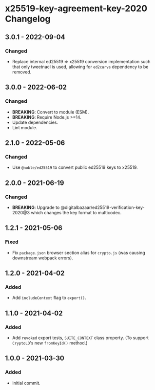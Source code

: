 # x25519-key-agreement-key-2020 Changelog

## 3.0.1 - 2022-09-04

### Changed
- Replace internal ed25519 => x25519 conversion implementation such
  that only tweetnacl is used, allowing for `ed2curve` dependency to
  be removed.

## 3.0.0 - 2022-06-02

### Changed
- **BREAKING**: Convert to module (ESM).
- **BREAKING**: Require Node.js >=14.
- Update dependencies.
- Lint module.

## 2.1.0 - 2022-05-06

### Changed
- Use `@noble/ed25519` to convert public ed25519 keys to x25519.

## 2.0.0 - 2021-06-19

### Changed
- **BREAKING**: Upgrade to @digitalbazaar/ed25519-verification-key-2020@3
  which changes the key format to multicodec.

## 1.2.1 - 2021-05-06

### Fixed
- Fix `package.json` browser section alias for `crypto.js` (was causing
  downstream webpack errors).

## 1.2.0 - 2021-04-02

### Added
- Add `includeContext` flag to `export()`.

## 1.1.0 - 2021-04-02

### Added
- Add `revoked` export tests, `SUITE_CONTEXT` class property. (To support
  `CryptoLD`'s new `fromKeyId()` method.)

## 1.0.0 - 2021-03-30

### Added
- Initial commit.
